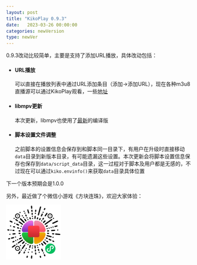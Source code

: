 ```yaml
---
layout: post
title: "KikoPlay 0.9.3"
date:   2023-03-26 00:00:00
categories: newVersion
type: newVer
---
```


0.9.3改动比较简单，主要是支持了添加URL播放，具体改动包括：

 - #### URL播放
   可以直接在播放列表中通过URL添加条目（添加->添加URL），现在各种m3u8直播源可以通过KikoPlay观看，一些[地址](https://github.com/Cyril0563/lanjing_live)

 - #### libmpv更新
   本次更新，libmpv也使用了[最新](https://sourceforge.net/projects/mpv-player-windows/files/libmpv/)的编译版
  
 - #### 脚本设置文件调整
   之前脚本的设置信息会保存到和脚本同一目录下，有用户在升级时直接移动`data`目录到新版本目录，有可能遗漏这些设置。本次更新会将脚本设置信息保存也保存到`data/script_data`目录，这一过程对于脚本及用户都是无感的，不过现在可以通过`kiko.envinfo()`来获取`data`目录具体位置

下一个版本预期会是1.0.0 


另外，最近做了个微信小游戏《方块连珠》，欢迎大家体验： 

<img src="/static/posts/23-03-26-1.jpg" width = "150" height = "150"/>




